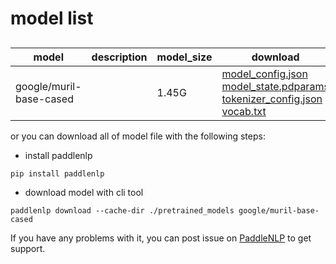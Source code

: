 #  model list

##  

| model  | description | model_size  | download         |
| --- | --- | --- | --- |
|google/muril-base-cased|  | 1.45G | [model_config.json](https://bj.bcebos.com/paddlenlp/models/community/google/muril-base-cased/model_config.json)<br>[model_state.pdparams](https://bj.bcebos.com/paddlenlp/models/community/google/muril-base-cased/model_state.pdparams)<br>[tokenizer_config.json](https://bj.bcebos.com/paddlenlp/models/community/google/muril-base-cased/tokenizer_config.json)<br>[vocab.txt](https://bj.bcebos.com/paddlenlp/models/community/google/muril-base-cased/vocab.txt) |

or you can download all of model file with the following steps:

* install paddlenlp

```shell
pip install paddlenlp
```

* download model with cli tool

```shell
paddlenlp download --cache-dir ./pretrained_models google/muril-base-cased
```

If you have any problems with it, you can post issue on [PaddleNLP](https://github.com/PaddlePaddle/PaddleNLP) to get support.
